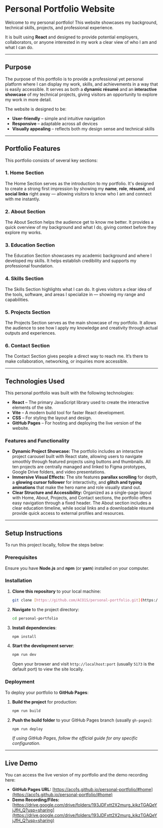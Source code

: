# Personal Portfolio Website

Welcome to my personal portfolio! This website showcases my background, technical skills, projects, and professional experience.

It is built using **React** and designed to provide potential employers, collaborators, or anyone interested in my work a clear view of who I am and what I can do.

---

## Purpose

The purpose of this portfolio is to provide a professional yet personal platform where I can display my work, skills, and achievements in a way that is easily accessible. It serves as both a **dynamic résumé** and an **interactive showcase** of my technical projects, giving visitors an opportunity to explore my work in more detail.

The website is designed to be:

* **User-friendly** – simple and intuitive navigation
* **Responsive** – adaptable across all devices
* **Visually appealing** – reflects both my design sense and technical skills

---

## Portfolio Features

This portfolio consists of several key sections:

### 1. Home Section
The Home Section serves as the introduction to my portfolio. It's designed to create a strong first impression by showing my **name**, **role**, **résumé**, and **social links** right away — allowing visitors to know who I am and connect with me instantly.

### 2. About Section
The About Section helps the audience get to know me better. It provides a quick overview of my background and what I do, giving context before they explore my works.

### 3. Education Section
The Education Section showcases my academic background and where I developed my skills. It helps establish credibility and supports my professional foundation.

### 4. Skills Section
The Skills Section highlights what I can do. It gives visitors a clear idea of the tools, software, and areas I specialize in — showing my range and capabilities.

### 5. Projects Section
The Projects Section serves as the main showcase of my portfolio. It allows the audience to see how I apply my knowledge and creativity through actual outputs and experiences.

### 6. Contact Section
The Contact Section gives people a direct way to reach me. It’s there to make collaboration, networking, or inquiries more accessible.

---

## Technologies Used

This personal portfolio was built with the following technologies:

* **React** – The primary JavaScript library used to create the interactive elements of the site.
* **Vite** – A modern build tool for faster React development.
* **CSS** – For styling the layout and design.
* **GitHub Pages** – For hosting and deploying the live version of the website.

### Features and Functionality

* **Dynamic Project Showcase:** The portfolio includes an interactive project carousel built with React state, allowing users to navigate smoothly through featured projects using buttons and thumbnails. All ten projects are centrally managed and linked to Figma prototypes, Google Drive folders, and video presentations.
* **Immersive Visual Effects:** The site features **parallax scrolling** for depth, a **glowing cursor follower** for interactivity, and **glitch and typing animations** that make the hero name and role visually stand out.
* **Clear Structure and Accessibility:** Organized as a single-page layout with Home, About, Projects, and Contact sections, the portfolio offers easy navigation through a fixed header. The About section includes a clear education timeline, while social links and a downloadable résumé provide quick access to external profiles and resources.

---

## Setup Instructions

To run this project locally, follow the steps below:

### Prerequisites

Ensure you have **Node.js** and **npm** (or **yarn**) installed on your computer.

### Installation

1.  **Clone this repository** to your local machine:
    ```bash
    git clone [https://github.com/ACO1S/personal-portfolio.git](https://github.com/ACO1S/personal-portfolio.git)
    ```
2.  **Navigate** to the project directory:
    ```bash
    cd personal-portfolio
    ```
3.  **Install dependencies**:
    ```bash
    npm install
    ```
4.  **Start the development server**:
    ```bash
    npm run dev
    ```
    Open your browser and visit `http://localhost:port` (usually `5173` is the default port) to view the site locally.

### Deployment

To deploy your portfolio to **GitHub Pages**:

1.  **Build the project** for production:
    ```bash
    npm run build
    ```
2.  **Push the build folder** to your GitHub Pages branch (usually `gh-pages`):
    ```bash
    npm run deploy
    ```
    *If using GitHub Pages, follow the official guide for any specific configuration.*

---

## Live Demo

You can access the live version of my portfolio and the demo recording here:

* **GitHub Pages URL:**
    [https://aco1s.github.io/personal-portfolio/#home](https://aco1s.github.io/personal-portfolio/#home)
* **Demo Recording/Files:**
    [https://drive.google.com/drive/folders/193JDFxtt2X2murg_kikzTGAQeYjJfH_Q?usp=sharing](https://drive.google.com/drive/folders/193JDFxtt2X2murg_kikzTGAQeYjJfH_Q?usp=sharing)
